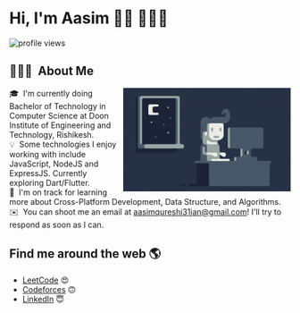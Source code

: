 # Hi, I'm Aasim 👋🏾 👩🏾‍💻

<img alt = "profile views" src="https://komarev.com/ghpvc/?username=aasim3101&color=brightgreen">  

## 👨🏻‍💻 &nbsp;About Me

<img alt="Night Coding" src="https://raw.githubusercontent.com/AVS1508/AVS1508/master/assets/Night-Coding.gif" align="right"/>

🎓 &nbsp;I'm currently doing Bachelor of Technology in Computer Science at Doon Institute of Engineering and Technology, Rishikesh.\
💡 &nbsp;Some technologies I enjoy working with include JavaScript, NodeJS and ExpressJS. Currently exploring Dart/Flutter.\
🌱 &nbsp;I'm on track for learning more about Cross-Platform Development, Data Structure, and Algorithms.\
✉️ &nbsp;You can shoot me an email at aasimqureshi31jan@gmail.com! I'll try to respond as soon as I can.



## Find me around the web 🌎
- <a href="https://leetcode.com/aasim3101/">LeetCode</a> 😍
- <a href="https://codeforces.com/profile/aasim3101">Codeforces</a> 🙃
- <a href="https://www.linkedin.com/in/mohd-aasim-qureshi-1309961b2/">LinkedIn</a> 😇
